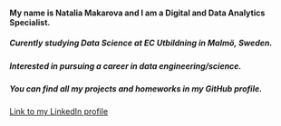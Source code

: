 #### My name is Natalia Makarova and I am a Digital and Data Analytics Specialist.
##### Curently studying Data Science at EC Utbildning in Malmö, Sweden. 
##### Interested in pursuing a career in data engineering/science.
##### You can find all my projects and homeworks in my GitHub profile.

[Link to my LinkedIn profile](https://www.linkedin.com/in/natalia-makarova-998a33156/)
